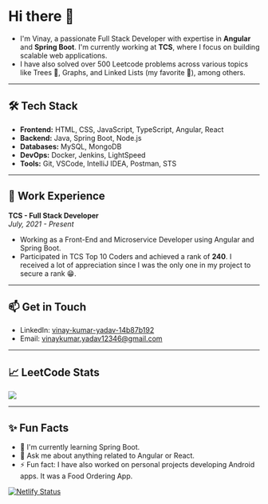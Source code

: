 # Hi there 👋

- I'm Vinay, a passionate Full Stack Developer with expertise in **Angular** and **Spring Boot**. I'm currently working at **TCS**, where I focus on building scalable web applications.
- I have also solved over 500 Leetcode problems across various topics like Trees 🌲, Graphs, and Linked Lists (my favorite 🤩), among others.

---

## 🛠️ Tech Stack

- **Frontend:** HTML, CSS, JavaScript, TypeScript, Angular, React
- **Backend:** Java, Spring Boot, Node.js
- **Databases:** MySQL, MongoDB
- **DevOps:** Docker, Jenkins, LightSpeed
- **Tools:** Git, VSCode, IntelliJ IDEA, Postman, STS

---

## 💼 Work Experience

**TCS - Full Stack Developer**  
*July, 2021 - Present*  
- Working as a Front-End and Microservice Developer using Angular and Spring Boot.
- Participated in TCS Top 10 Coders and achieved a rank of **240**. I received a lot of appreciation since I was the only one in my project to secure a rank 😁.

---

## 📫 Get in Touch

- LinkedIn: [vinay-kumar-yadav-14b87b192](https://www.linkedin.com/in/vinay-kumar-yadav-14b87b192/)
- Email: [vinaykumar.yadav12346@gmail.com](mailto:vinaykumar.yadav12346@gmail.com)

---

## 📈 LeetCode Stats

![](https://leetcard.jacoblin.cool/YadavVicky?ext=heatmap)

---

## ✨ Fun Facts

- 🌱 I'm currently learning Spring Boot.
- 💬 Ask me about anything related to Angular or React.
- ⚡ Fun fact: I have also worked on personal projects developing Android apps. It was a Food Ordering App.


[![Netlify Status](https://api.netlify.com/api/v1/badges/bcc9ae6b-1fc9-4413-9a0e-91994d308b2e/deploy-status)](https://app.netlify.com/sites/vinay-kumar-yadav-portfolio/deploys)
